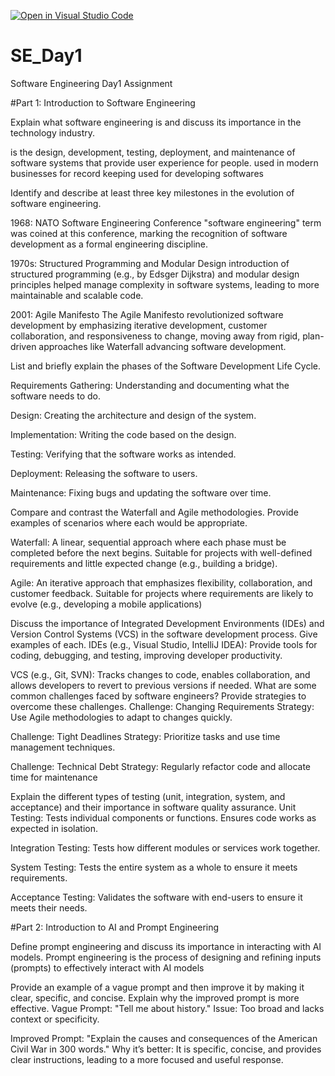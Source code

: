 [![Open in Visual Studio Code](https://classroom.github.com/assets/open-in-vscode-2e0aaae1b6195c2367325f4f02e2d04e9abb55f0b24a779b69b11b9e10269abc.svg)](https://classroom.github.com/online_ide?assignment_repo_id=18421474&assignment_repo_type=AssignmentRepo)
# SE_Day1
Software Engineering Day1 Assignment

#Part 1: Introduction to Software Engineering

Explain what software engineering is and discuss its importance in the technology industry.

is the design, development, testing, deployment, and maintenance of software systems that provide user experience for people.
used in modern businesses for record keeping
used for developing softwares

Identify and describe at least three key milestones in the evolution of software engineering.

1968: NATO Software Engineering Conference
 "software engineering" term was coined at this conference, marking the recognition of software development as a formal engineering discipline.

1970s: Structured Programming and Modular Design
introduction of structured programming (e.g., by Edsger Dijkstra) and modular design principles helped manage complexity in software systems, leading to more maintainable and scalable code.

2001: Agile Manifesto
The Agile Manifesto revolutionized software development by emphasizing iterative development, customer collaboration, and responsiveness to change, moving away from rigid, plan-driven approaches like Waterfall advancing software development.

List and briefly explain the phases of the Software Development Life Cycle.

Requirements Gathering: Understanding and documenting what the software needs to do.

Design: Creating the architecture and design of the system.

Implementation: Writing the code based on the design.

Testing: Verifying that the software works as intended.

Deployment: Releasing the software to users.

Maintenance: Fixing bugs and updating the software over time.

Compare and contrast the Waterfall and Agile methodologies. Provide examples of scenarios where each would be appropriate.

Waterfall: A linear, sequential approach where each phase must be completed before the next begins. Suitable for projects with well-defined requirements and little expected change (e.g., building a bridge).

Agile: An iterative approach that emphasizes flexibility, collaboration, and customer feedback. Suitable for projects where requirements are likely to evolve (e.g., developing a mobile applications)

Discuss the importance of Integrated Development Environments (IDEs) and Version Control Systems (VCS) in the software development process. Give examples of each.
IDEs (e.g., Visual Studio, IntelliJ IDEA): Provide tools for coding, debugging, and testing, improving developer productivity.

VCS (e.g., Git, SVN): Tracks changes to code, enables collaboration, and allows developers to revert to previous versions if needed.
What are some common challenges faced by software engineers? Provide strategies to overcome these challenges.
Challenge: Changing Requirements
Strategy: Use Agile methodologies to adapt to changes quickly.

Challenge: Tight Deadlines
Strategy: Prioritize tasks and use time management techniques.

Challenge: Technical Debt
Strategy: Regularly refactor code and allocate time for maintenance

Explain the different types of testing (unit, integration, system, and acceptance) and their importance in software quality assurance.
Unit Testing: Tests individual components or functions. Ensures code works as expected in isolation.

Integration Testing: Tests how different modules or services work together.

System Testing: Tests the entire system as a whole to ensure it meets requirements.

Acceptance Testing: Validates the software with end-users to ensure it meets their needs.

#Part 2: Introduction to AI and Prompt Engineering


Define prompt engineering and discuss its importance in interacting with AI models.
Prompt engineering is the process of designing and refining inputs (prompts) to effectively interact with AI models


Provide an example of a vague prompt and then improve it by making it clear, specific, and concise. Explain why the improved prompt is more effective.
Vague Prompt: "Tell me about history."
Issue: Too broad and lacks context or specificity.

Improved Prompt: "Explain the causes and consequences of the American Civil War in 300 words."
Why it’s better: It is specific, concise, and provides clear instructions, leading to a more focused and useful response.

